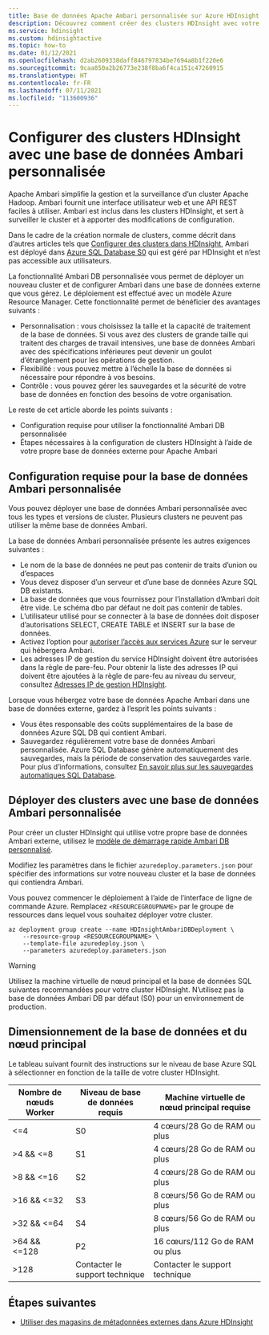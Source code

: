 ```yaml
---
title: Base de données Apache Ambari personnalisée sur Azure HDInsight
description: Découvrez comment créer des clusters HDInsight avec votre propre base de données Apache Ambari personnalisée.
ms.service: hdinsight
ms.custom: hdinsightactive
ms.topic: how-to
ms.date: 01/12/2021
ms.openlocfilehash: d2ab2609338daff846797834be7694a8b1f220e6
ms.sourcegitcommit: 9caa850a2b26773e238f8ba6f4ca151c47260915
ms.translationtype: HT
ms.contentlocale: fr-FR
ms.lasthandoff: 07/11/2021
ms.locfileid: "113600936"
---
```

# <a name="set-up-hdinsight-clusters-with-a-custom-ambari-db"></a>Configurer des clusters HDInsight avec une base de données Ambari personnalisée

Apache Ambari simplifie la gestion et la surveillance d’un cluster Apache Hadoop. Ambari fournit une interface utilisateur web et une API REST faciles à utiliser. Ambari est inclus dans les clusters HDInsight, et sert à surveiller le cluster et à apporter des modifications de configuration.

Dans le cadre de la création normale de clusters, comme décrit dans d’autres articles tels que [Configurer des clusters dans HDInsight](hdinsight-hadoop-provision-linux-clusters.md), Ambari est déployé dans [Azure SQL Database S0](../azure-sql/database/resource-limits-dtu-single-databases.md#standard-service-tier) qui est géré par HDInsight et n’est pas accessible aux utilisateurs.

La fonctionnalité Ambari DB personnalisée vous permet de déployer un nouveau cluster et de configurer Ambari dans une base de données externe que vous gérez. Le déploiement est effectué avec un modèle Azure Resource Manager. Cette fonctionnalité permet de bénéficier des avantages suivants :

- Personnalisation : vous choisissez la taille et la capacité de traitement de la base de données. Si vous avez des clusters de grande taille qui traitent des charges de travail intensives, une base de données Ambari avec des spécifications inférieures peut devenir un goulot d’étranglement pour les opérations de gestion.
- Flexibilité : vous pouvez mettre à l’échelle la base de données si nécessaire pour répondre à vos besoins.
- Contrôle : vous pouvez gérer les sauvegardes et la sécurité de votre base de données en fonction des besoins de votre organisation.

Le reste de cet article aborde les points suivants :

- Configuration requise pour utiliser la fonctionnalité Ambari DB personnalisée
- Étapes nécessaires à la configuration de clusters HDInsight à l’aide de votre propre base de données externe pour Apache Ambari

## <a name="custom-ambari-db-requirements"></a>Configuration requise pour la base de données Ambari personnalisée

Vous pouvez déployer une base de données Ambari personnalisée avec tous les types et versions de cluster. Plusieurs clusters ne peuvent pas utiliser la même base de données Ambari.

La base de données Ambari personnalisée présente les autres exigences suivantes :

- Le nom de la base de données ne peut pas contenir de traits d’union ou d’espaces
- Vous devez disposer d’un serveur et d’une base de données Azure SQL DB existants.
- La base de données que vous fournissez pour l’installation d’Ambari doit être vide. Le schéma dbo par défaut ne doit pas contenir de tables.
- L’utilisateur utilisé pour se connecter à la base de données doit disposer d’autorisations SELECT, CREATE TABLE et INSERT sur la base de données.
- Activez l’option pour [autoriser l’accès aux services Azure](../azure-sql/database/vnet-service-endpoint-rule-overview.md#azure-portal-steps) sur le serveur qui hébergera Ambari.
- Les adresses IP de gestion du service HDInsight doivent être autorisées dans la règle de pare-feu. Pour obtenir la liste des adresses IP qui doivent être ajoutées à la règle de pare-feu au niveau du serveur, consultez [Adresses IP de gestion HDInsight](hdinsight-management-ip-addresses.md).

Lorsque vous hébergez votre base de données Apache Ambari dans une base de données externe, gardez à l’esprit les points suivants :

- Vous êtes responsable des coûts supplémentaires de la base de données Azure SQL DB qui contient Ambari.
- Sauvegardez régulièrement votre base de données Ambari personnalisée. Azure SQL Database génère automatiquement des sauvegardes, mais la période de conservation des sauvegardes varie. Pour plus d’informations, consultez [En savoir plus sur les sauvegardes automatiques SQL Database](../azure-sql/database/automated-backups-overview.md).

## <a name="deploy-clusters-with-a-custom-ambari-db"></a>Déployer des clusters avec une base de données Ambari personnalisée

Pour créer un cluster HDInsight qui utilise votre propre base de données Ambari externe, utilisez le [modèle de démarrage rapide Ambari DB personnalisé](https://github.com/Azure/azure-quickstart-templates/tree/master/quickstarts/microsoft.hdinsight/hdinsight-custom-ambari-db).

Modifiez les paramètres dans le fichier `azuredeploy.parameters.json` pour spécifier des informations sur votre nouveau cluster et la base de données qui contiendra Ambari.

Vous pouvez commencer le déploiement à l’aide de l’interface de ligne de commande Azure. Remplacez `<RESOURCEGROUPNAME>` par le groupe de ressources dans lequel vous souhaitez déployer votre cluster.

```azurecli
az deployment group create --name HDInsightAmbariDBDeployment \
    --resource-group <RESOURCEGROUPNAME> \
    --template-file azuredeploy.json \
    --parameters azuredeploy.parameters.json
```


> [!WARNING]
> Utilisez la machine virtuelle de nœud principal et la base de données SQL suivantes recommandées pour votre cluster HDInsight. N’utilisez pas la base de données Ambari DB par défaut (S0) pour un environnement de production. 
>


## <a name="database-and-headnode-sizing"></a>Dimensionnement de la base de données et du nœud principal

Le tableau suivant fournit des instructions sur le niveau de base Azure SQL à sélectionner en fonction de la taille de votre cluster HDInsight.

| Nombre de nœuds Worker | Niveau de base de données requis | Machine virtuelle de nœud principal requise |
|---|---|---|
| <=4 | S0 | 4 cœurs/28 Go de RAM ou plus |
| >4 && <=8 | S1 | 4 cœurs/28 Go de RAM ou plus |
| >8 && <=16 | S2 | 4 cœurs/28 Go de RAM ou plus |
| >16 && <=32 | S3 | 8 cœurs/56 Go de RAM ou plus |
| >32 && <=64 | S4 | 8 cœurs/56 Go de RAM ou plus |
| >64 && <=128 | P2 | 16 cœurs/112 Go de RAM ou plus |
| >128 | Contacter le support technique | Contacter le support technique |

## <a name="next-steps"></a>Étapes suivantes

- [Utiliser des magasins de métadonnées externes dans Azure HDInsight](hdinsight-use-external-metadata-stores.md)
